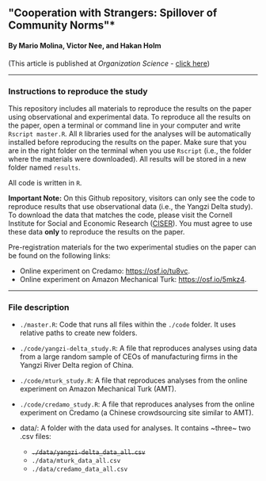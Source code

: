 ## "Cooperation with Strangers: Spillover of Community Norms"*
#### By Mario Molina, Victor Nee, and Hakan Holm

(This article is published at _Organization Science_ - [click here](https://pubsonline.informs.org/doi/10.1287/orsc.2021.1521))

---

### Instructions to reproduce the study

This repository includes all materials to reproduce the results on the paper using observational and experimental data. To reproduce all the results on the paper, open a terminal or command line in your computer and write `Rscript master.R`. All `R` libraries used for the analyses will be automatically installed before reproducing the results on the paper. Make sure that you are in the right folder on the terminal when you use `Rscript` (i.e., the folder where the materials were downloaded). All results will be stored in a new folder named `results`.

All code is written in `R`. 

**Important Note:** On this Github repository, visitors can only see the code to reproduce results that use observational data (i.e., the Yangzi Delta study). To download the data that matches the code, please visit the Cornell Institute for Social and Economic Research ([CISER](https://archive.ciser.cornell.edu/reproduction-packages/2858)). You must agree to use these data **only** to reproduce the results on the paper.

Pre-registration materials for the two experimental studies on the paper can be found on the following links: 

- Online experiment on Credamo: https://osf.io/tu8vc.
- Online experiment on Amazon Mechanical Turk: https://osf.io/5mkz4.

---

### File description


- `./master.R`: Code that runs all files within the `./code` folder. It uses relative paths to create new folders. 

- `./code/yangzi-delta_study.R`: A file that reproduces analyses using data from a large random sample of CEOs of manufacturing firms in the Yangzi River Delta region of China. 

- `./code/mturk_study.R`: A file that reproduces analyses from the online experiment on Amazon Mechanical Turk (AMT).

- `./code/credamo_study.R`: A file that reproduces analyses from the online experiment on Credamo (a Chinese crowdsourcing site similar to AMT).

- data/: A folder with the data used for analyses. It contains ~three~ two .csv files:
    - ~~`./data/yangzi-delta_data_all.csv`~~
    - `./data/mturk_data_all.csv`
    - `./data/credamo_data_all.csv`
